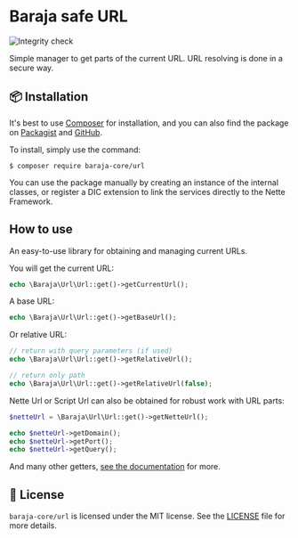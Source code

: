 Baraja safe URL
===============

![Integrity check](https://github.com/baraja-core/url/workflows/Integrity%20check/badge.svg)

Simple manager to get parts of the current URL. URL resolving is done in a secure way.

📦 Installation
---------------

It's best to use [Composer](https://getcomposer.org) for installation, and you can also find the package on
[Packagist](https://packagist.org/packages/baraja-core/url) and
[GitHub](https://github.com/baraja-core/url).

To install, simply use the command:

```
$ composer require baraja-core/url
```

You can use the package manually by creating an instance of the internal classes, or register a DIC extension to link the services directly to the Nette Framework.

How to use
----------

An easy-to-use library for obtaining and managing current URLs.

You will get the current URL:

```php
echo \Baraja\Url\Url::get()->getCurrentUrl();
```

A base URL:

```php
echo \Baraja\Url\Url::get()->getBaseUrl();
```

Or relative URL:

```php
// return with query parameters (if used)
echo \Baraja\Url\Url::get()->getRelativeUrl();

// return only path
echo \Baraja\Url\Url::get()->getRelativeUrl(false);
```

Nette Url or Script Url can also be obtained for robust work with URL parts:

```php
$netteUrl = \Baraja\Url\Url::get()->getNetteUrl();

echo $netteUrl->getDomain();
echo $netteUrl->getPort();
echo $netteUrl->getQuery();
```

And many other getters, [see the documentation](https://github.com/nette/http) for more.

📄 License
-----------

`baraja-core/url` is licensed under the MIT license. See the [LICENSE](https://github.com/baraja-core/url/blob/master/LICENSE) file for more details.
